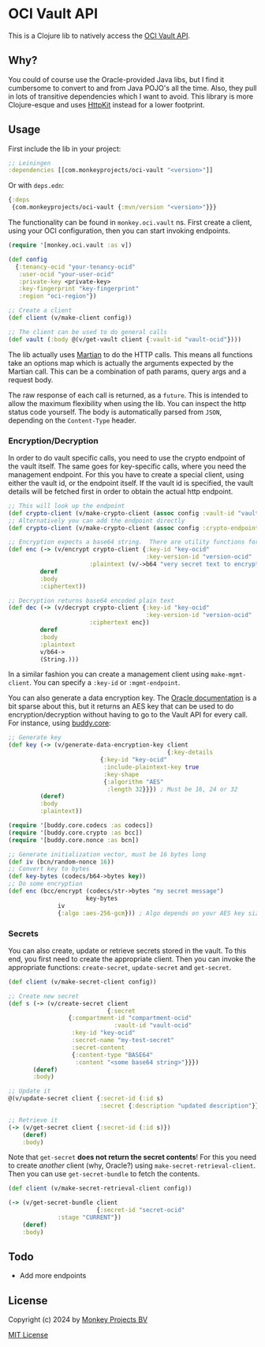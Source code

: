 # OCI Vault API

This is a Clojure lib to natively access the [OCI Vault
API](https://docs.oracle.com/en-us/iaas/Content/KeyManagement/home.htm).

## Why?

You could of course use the Oracle-provided Java libs, but I find it cumbersome
to convert to and from Java POJO's all the time.  Also, they pull in lots of
transitive dependencies which I want to avoid.  This library is more Clojure-esque
and uses [HttpKit](https://github.com/http-kit/http-kit) instead for a lower
footprint.

## Usage

First include the lib in your project:
```clojure
;; Leiningen
:dependencies [[com.monkeyprojects/oci-vault "<version>"]]
```
Or with `deps.edn`:
```clojure
{:deps
 {com.monkeyprojects/oci-vault {:mvn/version "<version>"}}}
```

The functionality can be found in `monkey.oci.vault` ns.  First create a client,
using your OCI configuration, then you can start invoking endpoints.
```clojure
(require '[monkey.oci.vault :as v])

(def config
  {:tenancy-ocid "your-tenancy-ocid"
   :user-ocid "your-user-ocid"
   :private-key <private-key>
   :key-fingerprint "key-fingerprint"
   :region "oci-region"})

;; Create a client
(def client (v/make-client config))

;; The client can be used to do general calls
(def vault (:body @(v/get-vault client {:vault-id "vault-ocid"})))
```

The lib actually uses [Martian](https://github.com/oliyh/martian) to do the
HTTP calls.  This means all functions take an options map which is actually the
arguments expected by the Martian call. This can be a combination of path params,
query args and a request body.

The raw response of each call is returned, as a `future`.  This is intended
to allow the maximum flexibility when using the lib.  You can inspect the http
status code yourself.  The body is automatically parsed from `JSON`, depending
on the `Content-Type` header.

### Encryption/Decryption

In order to do vault specific calls, you need to use the crypto endpoint of the
vault itself.  The same goes for key-specific calls, where you need the management
endpoint.  For this you have to create a special client, using either the vault id,
or the endpoint itself.  If the vault id is specified, the vault details will be
fetched first in order to obtain the actual http endpoint.

```clojure
;; This will look up the endpoint
(def crypto-client (v/make-crypto-client (assoc config :vault-id "vault-ocid")))
;; Alternatively you can add the endpoint directly
(def crypto-client (v/make-crypto-client (assoc config :crypto-endpoint "http://crypto")))

;; Encryption expects a base64 string.  There are utility functions for this.
(def enc (-> (v/encrypt crypto-client {:key-id "key-ocid"
                                       :key-version-id "version-ocid"
				       :plaintext (v/->b64 "very secret text to encrypt")})
	     deref
	     :body
	     :ciphertext))

;; Decryption returns base64 encoded plain text
(def dec (-> (v/decrypt crypto-client {:key-id "key-ocid"
                                       :key-version-id "version-ocid"
				       :ciphertext enc})
	     deref
	     :body
	     :plaintext
	     v/b64->
	     (String.)))
```

In a similar fashion you can create a management client using `make-mgmt-client`.
You can specify a `:key-id` or `:mgmt-endpoint`.

You can also generate a data encryption key.  The [Oracle documentation](https://docs.oracle.com/en-us/iaas/Content/KeyManagement/Tasks/usingkeys_topic-To_generate_a_data_encryption_key_from_your_Vault_master_encryption_key.htm)
is a bit sparse about this, but it returns an AES key that can be used to do encryption/decryption
without having to go to the Vault API for every call.  For instance, using
[buddy.core](https://funcool.github.io/buddy-core/latest/index.html):

```clojure
;; Generate key
(def key (-> (v/generate-data-encryption-key client
                                             {:key-details
					      {:key-id "key-ocid"
					       :include-plaintext-key true
					       :key-shape
					       {:algorithm "AES"
					        :length 32}}}) ; Must be 16, 24 or 32
	     (deref)
	     :body
	     :plaintext))

(require '[buddy.core.codecs :as codecs])
(require '[buddy.core.crypto :as bcc])
(require '[buddy.core.nonce :as bcn])

;; Generate initialization vector, must be 16 bytes long
(def iv (bcn/random-nonce 16))
;; Convert key to bytes
(def key-bytes (codecs/b64->bytes key))
;; Do some encryption
(def enc (bcc/encrypt (codecs/str->bytes "my secret message")
                      key-bytes
		      iv
		      {:algo :aes-256-gcm})) ; Algo depends on your AES key size
```

### Secrets

You can also create, update or retrieve secrets stored in the vault.  To this end, you first
need to create the appropriate client.  Then you can invoke the appropriate functions: `create-secret`,
`update-secret` and `get-secret`.

```clojure
(def client (v/make-secret-client config))

;; Create new secret
(def s (-> (v/create-secret client
                            {:secret
			     {:compartment-id "compartment-ocid"
                              :vault-id "vault-ocid"
			      :key-id "key-ocid"
			      :secret-name "my-test-secret"
			      :secret-content
			      {:content-type "BASE64"
			       :content "<some base64 string>"}}})
	   (deref)
	   :body)

;; Update it
@(v/update-secret client {:secret-id (:id s)
                          :secret {:description "updated description"}})

;; Retrieve it
(-> (v/get-secret client {:secret-id (:id s)})
    (deref)
    :body)
```

Note that `get-secret` **does not return the secret contents**!  For this you need to
create *another* client (why, Oracle?) using `make-secret-retrieval-client`.  Then you
can use `get-secret-bundle` to fetch the contents.

```clojure
(def client (v/make-secret-retrieval-client config))

(-> (v/get-secret-bundle client
                         {:secret-id "secret-ocid"
			  :stage "CURRENT"})
    (deref)
    :body)
```

## Todo

 - Add more endpoints

## License

Copyright (c) 2024 by [Monkey Projects BV](https://www.monkey-projects.be)

[MIT License](LICENSE)